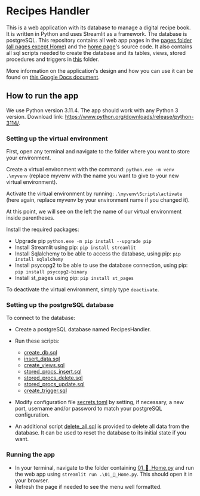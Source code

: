 # Recipes Handler
This is a web application with its database to manage a digital recipe book.
It is written in Python and uses Streamlit as a framework. The database is postgreSQL.
This repository contains all web app pages in the [pages folder (all pages except Home)](pages) 
and the [home page](01_🍳_Home.py)'s source code.
It also contains all sql scripts needed to create the database and its tables, views, 
stored procedures and triggers in [this](scripts) folder.

More information on the application's design and how you can use it can be found on
[this Google Docs document](https://docs.google.com/document/d/1yq4bLZKWMSNKgP1fR1R-3Uk_EtYAevua4bEP0NmI4KM/edit?usp=sharing).

## How to run the app

We use Python version 3.11.4. The app should work with any Python 3 version. Download link: https://www.python.org/downloads/release/python-3114/.

### Setting up the virtual environment

First, open any terminal and navigate to the folder where you want to store your environment.

Create a virtual environment with the command:
```python.exe -m venv .\myvenv```
(replace myvenv with the name you want to give to your new virtual environment).

Activate the virtual environment by running:
```.\myvenv\Scripts\activate```
(here again, replace myvenv by your environment name if you changed it).

At this point, we will see on the left the name of our virtual environment inside parentheses.

Install the required packages:
- Upgrade pip ```python.exe -m pip install --upgrade pip```
- Install Streamlit using pip: ```pip install streamlit```
- Install Sqlalchemy to be able to access the database, using pip: ```pip install sqlalchemy```
- Install psycopg2 to be able to use the database connection, using pip: ```pip install psycopg2-binary```
- Install st_pages using pip: ```pip install st_pages```

To deactivate the virtual environment, simply type ```deactivate```.

### Setting up the postgreSQL database

To connect to the database:
- Create a postgreSQL database named RecipesHandler.
- Run these scripts:
    - [create_db.sql](scripts/create_db.sql)
    - [insert_data.sql](scripts/insert_data.sql)
    - [create_views.sql](scripts/create_views.sql)
    - [stored_procs_insert.sql](scripts/stored_procs_insert.sql)
    - [stored_procs_delete.sql](scripts/stored_procs_delete.sql)
    - [stored_procs_update.sql](scripts/stored_procs_update.sql)
    - [create_trigger.sql](scripts/create_trigger.sql)
- Modify configuration file [secrets.toml](.streamlit/secrets.toml) by setting, if necessary, a new port, username and/or password to match your postgreSQL configuration.

- An additional script [delete_all.sql](scripts/delete_all.sql) is provided to delete all data from the database. 
It can be used to reset the database to its initial state if you want.

### Running the app
- In your terminal, navigate to the folder containing [01_🍳_Home.py](01_🍳_Home.py) and run 
the web app using ```streamlit run .\01_🍳_Home.py```. This should open it in your browser.
- Refresh the page if needed to see the menu well formatted.